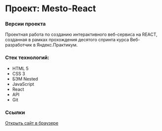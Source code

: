 # Проект: Mesto-React

### Версии проекта
Проектная работа по созданию интерактивного веб-сервиса на REACT, созданная в рамках прохождения десятого спринта курса Веб-разработчик в Яндекс.Практикум.

### Стек технологий:
* HTML 5
* CSS 3
* БЭМ Nested
* JavaScript
* React
* API
* Git



### **Cсылки**
[Открыть сайт в браузере](https://helenakai.github.io/)